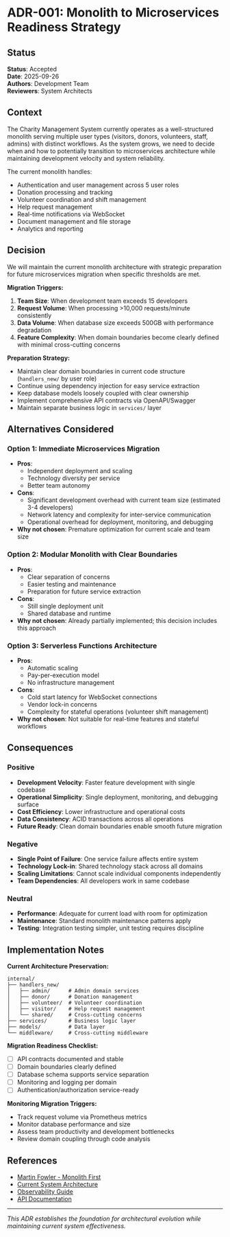 # ADR-001: Monolith to Microservices Readiness Strategy

## Status
**Status**: Accepted  
**Date**: 2025-09-26  
**Authors**: Development Team  
**Reviewers**: System Architects

## Context
The Charity Management System currently operates as a well-structured monolith serving multiple user types (visitors, donors, volunteers, staff, admins) with distinct workflows. As the system grows, we need to decide when and how to potentially transition to microservices architecture while maintaining development velocity and system reliability.

The current monolith handles:
- Authentication and user management across 5 user roles
- Donation processing and tracking
- Volunteer coordination and shift management
- Help request management
- Real-time notifications via WebSocket
- Document management and file storage
- Analytics and reporting

## Decision
We will maintain the current monolith architecture with strategic preparation for future microservices migration when specific thresholds are met.

**Migration Triggers:**
1. **Team Size**: When development team exceeds 15 developers
2. **Request Volume**: When processing >10,000 requests/minute consistently
3. **Data Volume**: When database size exceeds 500GB with performance degradation
4. **Feature Complexity**: When domain boundaries become clearly defined with minimal cross-cutting concerns

**Preparation Strategy:**
- Maintain clear domain boundaries in current code structure (`handlers_new/` by user role)
- Continue using dependency injection for easy service extraction
- Keep database models loosely coupled with clear ownership
- Implement comprehensive API contracts via OpenAPI/Swagger
- Maintain separate business logic in `services/` layer

## Alternatives Considered

### Option 1: Immediate Microservices Migration
- **Pros**: 
  - Independent deployment and scaling
  - Technology diversity per service
  - Better team autonomy
- **Cons**: 
  - Significant development overhead with current team size (estimated 3-4 developers)
  - Network latency and complexity for inter-service communication
  - Operational overhead for deployment, monitoring, and debugging
- **Why not chosen**: Premature optimization for current scale and team size

### Option 2: Modular Monolith with Clear Boundaries
- **Pros**: 
  - Clear separation of concerns
  - Easier testing and maintenance
  - Preparation for future service extraction
- **Cons**: 
  - Still single deployment unit
  - Shared database and runtime
- **Why not chosen**: Already partially implemented; this decision includes this approach

### Option 3: Serverless Functions Architecture  
- **Pros**: 
  - Automatic scaling
  - Pay-per-execution model
  - No infrastructure management
- **Cons**: 
  - Cold start latency for WebSocket connections
  - Vendor lock-in concerns
  - Complexity for stateful operations (volunteer shift management)
- **Why not chosen**: Not suitable for real-time features and stateful workflows

## Consequences

### Positive
- **Development Velocity**: Faster feature development with single codebase
- **Operational Simplicity**: Single deployment, monitoring, and debugging surface
- **Cost Efficiency**: Lower infrastructure and operational costs
- **Data Consistency**: ACID transactions across all operations
- **Future Ready**: Clean domain boundaries enable smooth future migration

### Negative
- **Single Point of Failure**: One service failure affects entire system
- **Technology Lock-in**: Shared technology stack across all domains
- **Scaling Limitations**: Cannot scale individual components independently
- **Team Dependencies**: All developers work in same codebase

### Neutral
- **Performance**: Adequate for current load with room for optimization
- **Maintenance**: Standard monolith maintenance patterns apply
- **Testing**: Integration testing simpler, unit testing requires discipline

## Implementation Notes

**Current Architecture Preservation:**
```
internal/
├── handlers_new/
│   ├── admin/      # Admin domain services
│   ├── donor/      # Donation management
│   ├── volunteer/  # Volunteer coordination  
│   ├── visitor/    # Help request management
│   └── shared/     # Cross-cutting concerns
├── services/       # Business logic layer
├── models/         # Data layer
└── middleware/     # Cross-cutting middleware
```

**Migration Readiness Checklist:**
- [ ] API contracts documented and stable
- [ ] Domain boundaries clearly defined
- [ ] Database schema supports service separation
- [ ] Monitoring and logging per domain
- [ ] Authentication/authorization service-ready

**Monitoring Migration Triggers:**
- Track request volume via Prometheus metrics
- Monitor database performance and size
- Assess team productivity and development bottlenecks
- Review domain coupling through code analysis

## References
- [Martin Fowler - Monolith First](https://martinfowler.com/bliki/MonolithFirst.html)
- [Current System Architecture](../backend/ARCHITECTURE.md)
- [Observability Guide](../backend/OBSERVABILITY_GUIDE.md)
- [API Documentation](../backend/docs/API_DOCUMENTATION.md)

---
*This ADR establishes the foundation for architectural evolution while maintaining current system effectiveness.*